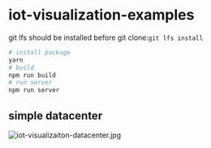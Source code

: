 # iot-visualization-examples

git lfs should be installed before git clone:`git lfs install`
```bash
# install package
yarn 
# build
npm run build
# run server
npm run server
```

## simple datacenter

![iot-visualizaiton-datacenter.jpg](https://i.loli.net/2019/07/03/5d1c78389a78571470.jpg)



